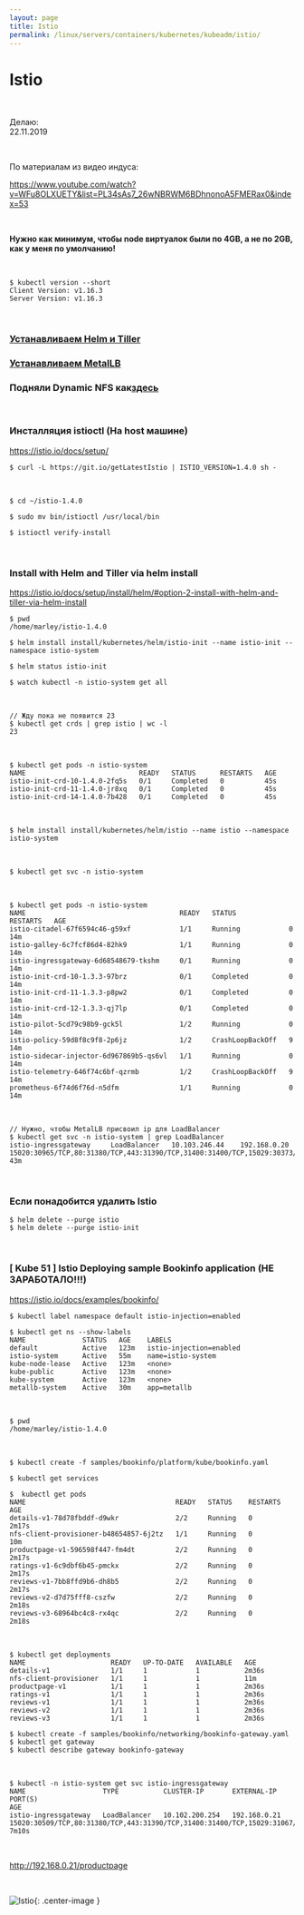 ```yaml
---
layout: page
title: Istio
permalink: /linux/servers/containers/kubernetes/kubeadm/istio/
---
```


# Istio

<br/>

Делаю:  
22.11.2019

<br/>

По материалам из видео индуса:

https://www.youtube.com/watch?v=WFu8OLXUETY&list=PL34sAs7_26wNBRWM6BDhnonoA5FMERax0&index=53

<br/>

**Нужно как минимум, чтобы node виртуалок были по 4GB, а не по 2GB, как у меня по умолчанию!**

<br/>

    $ kubectl version --short
    Client Version: v1.16.3
    Server Version: v1.16.3

<br/>

### [Устанавливаем Helm и Tiller](/linux/servers/containers/kubernetes/kubeadm/heml/install/)

### [Устанавливаем MetalLB](/linux/servers/containers/kubernetes/kubeadm/metal-load-balancer/)

### Подняли Dynamic NFS как<a href="/linux/servers/containers/kubernetes/kubeadm/persistence/dynamic-nfs-provisioning/">здесь</a>

<br/>

### Инсталляция istioctl (На host машине)

https://istio.io/docs/setup/

    $ curl -L https://git.io/getLatestIstio | ISTIO_VERSION=1.4.0 sh -

<br/>

    $ cd ~/istio-1.4.0

    $ sudo mv bin/istioctl /usr/local/bin

    $ istioctl verify-install

<br/>

### Install with Helm and Tiller via helm install

https://istio.io/docs/setup/install/helm/#option-2-install-with-helm-and-tiller-via-helm-install

    $ pwd
    /home/marley/istio-1.4.0

    $ helm install install/kubernetes/helm/istio-init --name istio-init --namespace istio-system

    $ helm status istio-init

    $ watch kubectl -n istio-system get all

<br/>

    // Жду пока не появится 23
    $ kubectl get crds | grep istio | wc -l
    23

<br/>

    $ kubectl get pods -n istio-system
    NAME                            READY   STATUS      RESTARTS   AGE
    istio-init-crd-10-1.4.0-2fq5s   0/1     Completed   0          45s
    istio-init-crd-11-1.4.0-jr8xq   0/1     Completed   0          45s
    istio-init-crd-14-1.4.0-7b428   0/1     Completed   0          45s

<br/>

    $ helm install install/kubernetes/helm/istio --name istio --namespace istio-system

<br/>

    $ kubectl get svc -n istio-system

<br/>

    $ kubectl get pods -n istio-system
    NAME                                      READY   STATUS             RESTARTS   AGE
    istio-citadel-67f6594c46-g59xf            1/1     Running            0          14m
    istio-galley-6c7fcf86d4-82hk9             1/1     Running            0          14m
    istio-ingressgateway-6d68548679-tkshm     0/1     Running            0          14m
    istio-init-crd-10-1.3.3-97brz             0/1     Completed          0          14m
    istio-init-crd-11-1.3.3-p8pw2             0/1     Completed          0          14m
    istio-init-crd-12-1.3.3-qj7lp             0/1     Completed          0          14m
    istio-pilot-5cd79c98b9-gck5l              1/2     Running            0          14m
    istio-policy-59d8f8c9f8-2p6jz             1/2     CrashLoopBackOff   9          14m
    istio-sidecar-injector-6d967869b5-qs6vl   1/1     Running            0          14m
    istio-telemetry-646f74c6bf-qzrmb          1/2     CrashLoopBackOff   9          14m
    prometheus-6f74d6f76d-n5dfm               1/1     Running            0          14m

<br/>

    // Нужно, чтобы MetalLB присвоил ip для LoadBalancer
    $ kubectl get svc -n istio-system | grep LoadBalancer
    istio-ingressgateway     LoadBalancer   10.103.246.44    192.168.0.20   15020:30965/TCP,80:31380/TCP,443:31390/TCP,31400:31400/TCP,15029:30373/TCP,15030:31943/TCP,15031:32735/TCP,15032:31756/TCP,15443:31777/TCP   43m

<br/>

### Если понадобится удалить Istio

    $ helm delete --purge istio
    $ helm delete --purge istio-init

<br/>

### [ Kube 51 ] Istio Deploying sample Bookinfo application (НЕ ЗАРАБОТАЛО!!!)

https://istio.io/docs/examples/bookinfo/

    $ kubectl label namespace default istio-injection=enabled

    $ kubectl get ns --show-labels
    NAME              STATUS   AGE    LABELS
    default           Active   123m   istio-injection=enabled
    istio-system      Active   55m    name=istio-system
    kube-node-lease   Active   123m   <none>
    kube-public       Active   123m   <none>
    kube-system       Active   123m   <none>
    metallb-system    Active   30m    app=metallb

<br/>

    $ pwd
    /home/marley/istio-1.4.0

<br/>

    $ kubectl create -f samples/bookinfo/platform/kube/bookinfo.yaml

    $ kubectl get services

    $  kubectl get pods
    NAME                                     READY   STATUS    RESTARTS   AGE
    details-v1-78d78fbddf-d9wkr              2/2     Running   0          2m17s
    nfs-client-provisioner-b48654857-6j2tz   1/1     Running   0          10m
    productpage-v1-596598f447-fm4dt          2/2     Running   0          2m17s
    ratings-v1-6c9dbf6b45-pmckx              2/2     Running   0          2m17s
    reviews-v1-7bb8ffd9b6-dh8b5              2/2     Running   0          2m17s
    reviews-v2-d7d75fff8-cszfw               2/2     Running   0          2m18s
    reviews-v3-68964bc4c8-rx4qc              2/2     Running   0          2m18s

<br/>

    $ kubectl get deployments
    NAME                     READY   UP-TO-DATE   AVAILABLE   AGE
    details-v1               1/1     1            1           2m36s
    nfs-client-provisioner   1/1     1            1           11m
    productpage-v1           1/1     1            1           2m36s
    ratings-v1               1/1     1            1           2m36s
    reviews-v1               1/1     1            1           2m36s
    reviews-v2               1/1     1            1           2m36s
    reviews-v3               1/1     1            1           2m36s

<!--
<br/>

    $ kubectl describe deployments productpage-v1

<br/>

    $ kubectl get events -w

<br/>

-->

    $ kubectl create -f samples/bookinfo/networking/bookinfo-gateway.yaml
    $ kubectl get gateway
    $ kubectl describe gateway bookinfo-gateway

<br/>

    $ kubectl -n istio-system get svc istio-ingressgateway
    NAME                   TYPE           CLUSTER-IP       EXTERNAL-IP    PORT(S)                                                                                                                                      AGE
    istio-ingressgateway   LoadBalancer   10.102.200.254   192.168.0.21   15020:30509/TCP,80:31380/TCP,443:31390/TCP,31400:31400/TCP,15029:31067/TCP,15030:30711/TCP,15031:30863/TCP,15032:32006/TCP,15443:31001/TCP   7m10s

<br/>

http://192.168.0.21/productpage

<br/>

![Istio](/img/linux/servers/containers/kubernetes/kubeadm/istio/pic-01.png "Istio"){: .center-image }

<!--

<br/>

### Ошибки istio-pilot

Нужно установить 4GB оперативной памяти и все будет ок.

<br/>

    $ kubectl describe pod istio-pilot-789d4748b-glttm -n istio-system

<br/>

    Events:
    Type     Reason            Age        From               Message
    ----     ------            ----       ----               -------
    Warning  FailedScheduling  <unknown>  default-scheduler  0/3 nodes are available: 1 Insufficient cpu, 3 Insufficient memory.
    Warning  FailedScheduling  <unknown>  default-scheduler  0/3 nodes are available: 1 Insufficient cpu, 3 Insufficient memory.

<br/>

Исправляю:

    $ cd /home/marley/istio-1.3.3/install/kubernetes/helm/istio/charts/pilot

    $ cp values.yaml values.yaml.orig

    $ vi values.yaml

```
resources:
  requests:
    cpu: 500m
    memory: 2048Mi
```

Указал.

```
resources:
  requests:
    cpu: 400m
    memory: 1500Mi
```

Не помогло.

<br/>

    $ helm delete --purge istio
    $ helm delete --purge istio-init

<br/>

    $ cd ~/istio-1.3.3/

    $ helm install install/kubernetes/helm/istio-init --name istio-init --namespace istio-system

    $ helm install install/kubernetes/helm/istio --name istio --namespace istio-system

    $ kubectl get pods -n istio-system


-->
